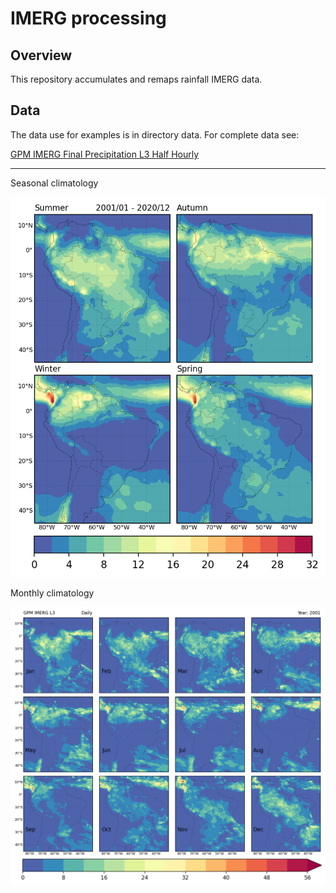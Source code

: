 IMERG processing
=================================================
Overview
---
This repository accumulates and remaps rainfall IMERG data.

Data
----
The data use for examples is in directory data. For complete data see:

[GPM IMERG Final Precipitation L3 Half Hourly](https://disc.gsfc.nasa.gov/datasets/GPM_3IMERGHH_06/summary?keywords=IMERG)

-------------------------------------
Seasonal climatology
<div align="center">
  <img src="https://raw.githubusercontent.com/mhacarthur/IMERG_processing/master/images/IMERG_Season_climatology.png" alt="Seasonal_Climatology" />
</div>

Monthly climatology
<div align="center">
  <img src="https://raw.githubusercontent.com/mhacarthur/IMERG_processing/master/images/IMERG_2001_Monthly_Seasonal.png" alt="Monthly_mean" />
</div>
